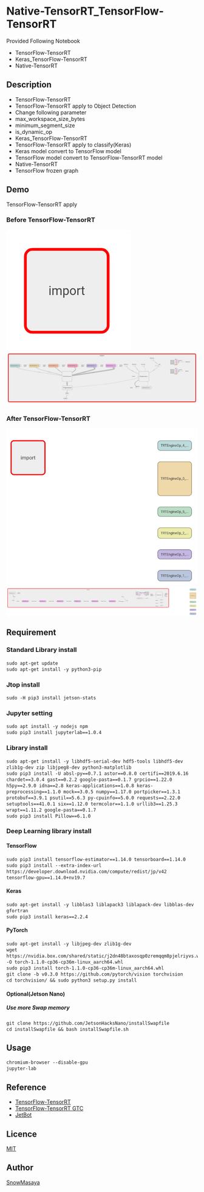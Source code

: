 Native-TensorRT_TensorFlow-TensorRT
====

Provided Following Notebook

- TensorFlow-TensorRT
- Keras_TensorFlow-TensorRT
- Native-TensorRT

## Description

- TensorFlow-TensorRT
 - TensorFlow-TensorRT apply to Object Detection
  - Change following parameter
   - max_workspace_size_bytes
   - minimum_segment_size
   - is_dynamic_op
- Keras_TensorFlow-TensorRT
 - TensorFlow-TensorRT apply to classify(Keras)
  - Keras model convert to TensorFlow model
  - TensorFlow model convert to TensorFlow-TensorRT model
- Native-TensorRT
 - TensorFlow frozen graph

## Demo

TensorFlow-TensorRT apply

### Before TensorFlow-TensorRT

![image](./images/tensorboard.png)
![image](./images/tensorboard_2.png)

### After TensorFlow-TensorRT

![image](./images/tensorboard_tensorflow-tensorrt.png)
![image](./images/tensorboard_tensorflow-tensorrt2.png)

## Requirement

### Standard Library install

```
sudo apt-get update
sudo apt-get install -y python3-pip
```

### Jtop install

```
sudo -H pip3 install jetson-stats
```

### Jupyter setting

```
sudo apt install -y nodejs npm
sudo pip3 install jupyterlab==1.0.4
```

### Library install

```
sudo apt-get install -y libhdf5-serial-dev hdf5-tools libhdf5-dev zlib1g-dev zip libjpeg8-dev python3-matplotlib
sudo pip3 install -U absl-py==0.7.1 astor==0.8.0 certifi==2019.6.16 chardet==3.0.4 gast==0.2.2 google-pasta==0.1.7 grpcio==1.22.0 h5py==2.9.0 idna==2.8 keras-applications==1.0.8 keras-preprocessing==1.1.0 mock==3.0.5 numpy==1.17.0 portpicker==1.3.1 protobuf==3.9.1 psutil==5.6.3 py-cpuinfo==5.0.0 requests==2.22.0 setuptools==41.0.1 six==1.12.0 termcolor==1.1.0 urllib3==1.25.3 wrapt==1.11.2 google-pasta==0.1.7
sudo pip3 install Pillow==6.1.0
```

### Deep Learning library install


#### TensorFlow

```
sudo pip3 install tensorflow-estimator==1.14.0 tensorboard==1.14.0
sudo pip3 install --extra-index-url https://developer.download.nvidia.com/compute/redist/jp/v42 tensorflow-gpu==1.14.0+nv19.7
```

#### Keras

```
sudo apt-get install -y libblas3 liblapack3 liblapack-dev libblas-dev gfortran
sudo pip3 install keras==2.2.4
```

#### PyTorch

```
sudo apt-get install -y libjpeg-dev zlib1g-dev
wget https://nvidia.box.com/shared/static/j2dn48btaxosqp0zremqqm8pjelriyvs.whl -O torch-1.1.0-cp36-cp36m-linux_aarch64.whl
sudo pip3 install torch-1.1.0-cp36-cp36m-linux_aarch64.whl
git clone -b v0.3.0 https://github.com/pytorch/vision torchvision
cd torchvision/ && sudo python3 setup.py install
```

#### Optional(Jetson Nano)

##### Use more Swap memory
```
git clone https://github.com/JetsonHacksNano/installSwapfile
cd installSwapfile && bash installSwapfile.sh
```

## Usage

```
chromium-browser --disable-gpu
jupyter-lab
```

## Reference

- [TensorFlow-TensorRT](https://docs.nvidia.com/deeplearning/frameworks/tf-trt-user-guide/index.html)
- [TensorFlow-TensorRT GTC](https://developer.nvidia.com/gtc/2019/video/S9431)
- [JetBot](https://github.com/NVIDIA-AI-IOT/jetbot)

## Licence

[MIT](https://github.com/tcnksm/tool/blob/master/LICENCE)

## Author

[SnowMasaya](https://github.com/SnowMasaya)